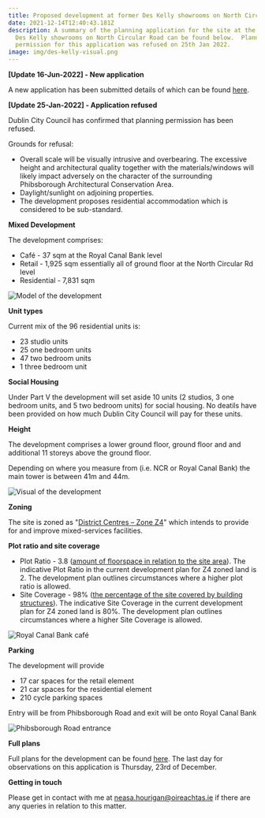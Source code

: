 ```yaml
---
title: Proposed development at former Des Kelly showrooms on North Circular Road
date: 2021-12-14T12:40:43.181Z
description: A summary of the planning application for the site at the former
  Des Kelly showrooms on North Circular Road can be found below.  Planning
  permission for this application was refused on 25th Jan 2022.
image: img/des-kelly-visual.png
---
```

**\[Update 16-Jun-2022] - New application**

A new application has been submitted details of which can be found [here](/post/new-des-kelly-application/).

**\[Update 25-Jan-2022] - Application refused**

Dublin City Council has confirmed that planning permission has been refused.  

Grounds for refusal:

* Overall scale will be visually intrusive and overbearing. The excessive height and architectural quality together with the materials/windows will likely impact adversely on the character of the surrounding Phibsborough Architectural Conservation Area.
* Daylight/sunlight on adjoining properties.
* The development proposes residential accommodation which is considered to be sub-standard.

**Mixed Development**

The development comprises: 

* Café - 37 sqm at the Royal Canal Bank level 
* Retail - 1,925 sqm essentially all of ground floor at the North Circular Rd level
* Residential - 7,831 sqm 

![Model of the development](/img/des-kelly-model.png "Model of the development")

**Unit types**

Current mix of the 96 residential units is:

* 23 studio units
* 25 one bedroom units
* 47 two bedroom units
* 1 three bedroom unit

**Social Housing**

Under Part V the development will set aside 10 units (2 studios, 3 one bedroom units, and 5 two bedroom units) for social housing. No deatils have been provided on how much Dublin City Council will pay for these units.

**Height**

The development comprises a lower ground floor, ground floor and and additional 11 storeys above the ground floor.

Depending on where you measure from (i.e. NCR or Royal Canal Bank) the main tower is between 41m and 44m.

![Visual of the development](/img/des-kelly-visual2.png "Visual of the development")

**Zoning**

The site is zoned as "[District Centres – Zone Z4](https://www.dublincity.ie/dublin-city-development-plan-2016-2022/14-land-use-zoning/148-primary-land-use-zoning-categories/1484-district-centres-zone-z4)" which intends to provide for and improve mixed-services facilities.

**Plot ratio and site coverage**

* Plot Ratio - 3.8 ([amount of floorspace in relation to the site area](https://www.dublincity.ie/dublin-city-development-plan-2016-2022/16-development-standards/165-plot-ratio)).  The indicative Plot Ratio in the current development plan for Z4 zoned land is 2. The development plan outlines circumstances where a higher plot ratio is allowed. 
* Site Coverage - 98% ([the percentage of the site covered by building structures](https://www.dublincity.ie/dublin-city-development-plan-2016-2022/16-development-standards/166-site-coverage)). The indicative Site Coverage in the current development plan for Z4 zoned land is 80%. The development plan outlines circumstances where a higher Site Coverage is allowed. 

![Royal Canal Bank café](/img/des-kelly-cafe.png "Royal Canal Bank café")

**Parking**

The development will provide

* 17 car spaces for the retail element
* 21 car spaces for the residential element
* 210 cycle parking spaces

Entry will be from Phibsborough Road and exit will be onto Royal Canal Bank

![Phibsborough Road entrance](/img/des-kelly-visual-phib-rd.png "Phibsborough Road entrance")

**Full plans**

Full plans for the development can be found [here](https://planning.agileapplications.ie/dublincity/application-details/147156). The last day for observations on this application is Thursday, 23rd of December.

**Getting in touch**

Please get in contact with me at [neasa.hourigan@oireachtas.ie](mailto:neasa.hourigan@oireachtas.ie?subject=Proposed%20development%20at%20former%20Des%20Kelly%20showrooms%20on%20North%20Circular%20Road&body=Dear%20Neasa%2C%0D%0A%0D%0A) if there are any queries in relation to this matter.